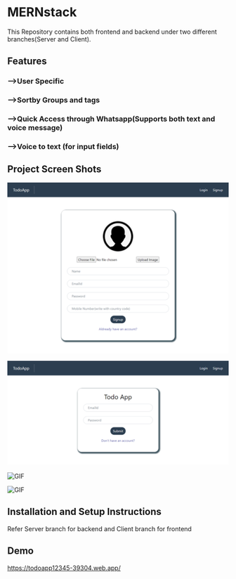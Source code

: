 # MERNstack

This Repository contains both frontend and backend under two different branches(Server and Client).

## Features

### -->User Specific
### -->Sortby Groups and tags
### -->Quick Access through Whatsapp(Supports both text and voice message)
### -->Voice to text (for input fields)

## Project Screen Shots  

![Screenshot](SignupPage.png)

![Screenshot](LoginPage.png)

![GIF](http://g.recordit.co/oThO1yMdqv.gif)

![GIF]()

## Installation and Setup Instructions

Refer Server branch for backend and Client branch for frontend

## Demo

https://todoapp12345-39304.web.app/
